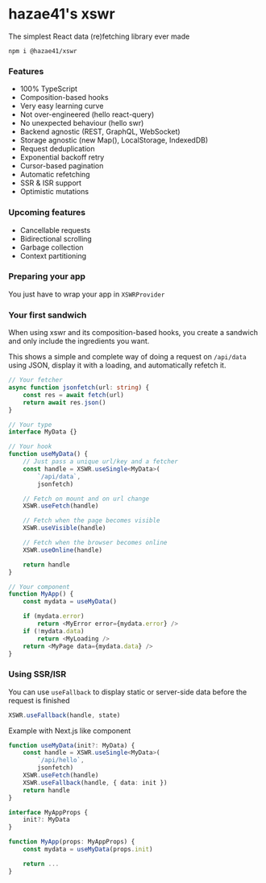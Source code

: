 # hazae41's xswr

The simplest React data (re)fetching library ever made


```
npm i @hazae41/xswr
```

### Features
- 100% TypeScript
- Composition-based hooks
- Very easy learning curve
- Not over-engineered (hello react-query)
- No unexpected behaviour (hello swr)
- Backend agnostic (REST, GraphQL, WebSocket)
- Storage agnostic (new Map(), LocalStorage, IndexedDB)
- Request deduplication
- Exponential backoff retry
- Cursor-based pagination
- Automatic refetching
- SSR & ISR support
- Optimistic mutations

### Upcoming features
- Cancellable requests
- Bidirectional scrolling
- Garbage collection
- Context partitioning

### Preparing your app

You just have to wrap your app in `XSWRProvider`

### Your first sandwich

When using xswr and its composition-based hooks, you create a sandwich and only include the ingredients you want.

This shows a simple and complete way of doing a request on `/api/data` using JSON, display it with a loading, and automatically refetch it.

```typescript
// Your fetcher
async function jsonfetch(url: string) {
	const res = await fetch(url)
	return await res.json()
}

// Your type
interface MyData {}

// Your hook
function useMyData() {
	// Just pass a unique url/key and a fetcher
	const handle = XSWR.useSingle<MyData>(
		`/api/data`,
		jsonfetch)

	// Fetch on mount and on url change
	XSWR.useFetch(handle)

	// Fetch when the page becomes visible
	XSWR.useVisible(handle)

	// Fetch when the browser becomes online
	XSWR.useOnline(handle)

	return handle
}

// Your component
function MyApp() {
	const mydata = useMyData()

	if (mydata.error)
		return <MyError error={mydata.error} />
	if (!mydata.data)
		return <MyLoading />
	return <MyPage data={mydata.data} />
}
```

### Using SSR/ISR

You can use `useFallback` to display static or server-side data before the request is finished

```typescript
XSWR.useFallback(handle, state) 
```

Example with Next.js like component

```typescript
function useMyData(init?: MyData) {
	const handle = XSWR.useSingle<MyData>(
		`/api/hello`, 
		jsonfetch)
	XSWR.useFetch(handle)
	XSWR.useFallback(handle, { data: init })
	return handle
}

interface MyAppProps {
	init?: MyData
}

function MyApp(props: MyAppProps) {
	const mydata = useMyData(props.init)

	return ...
}
```